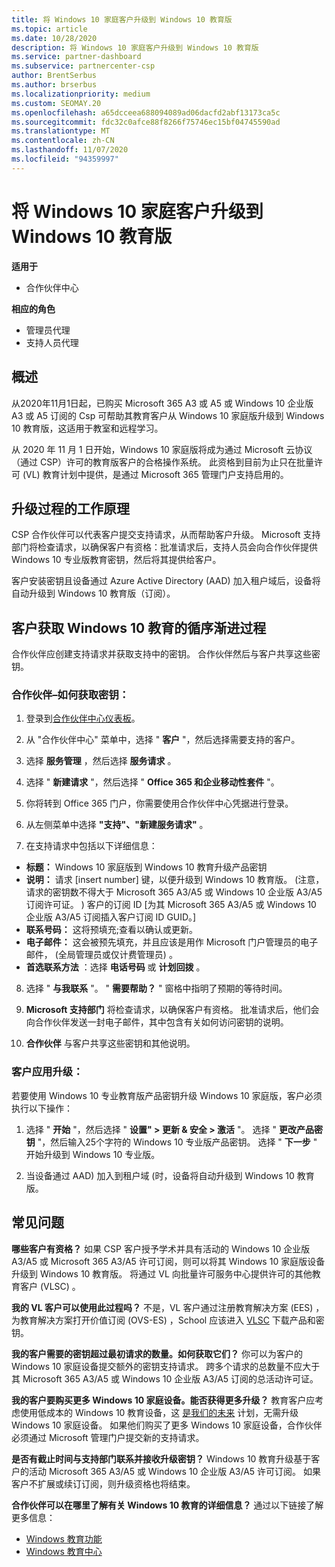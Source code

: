 ```yaml
---
title: 将 Windows 10 家庭客户升级到 Windows 10 教育版
ms.topic: article
ms.date: 10/28/2020
description: 将 Windows 10 家庭客户升级到 Windows 10 教育版
ms.service: partner-dashboard
ms.subservice: partnercenter-csp
author: BrentSerbus
ms.author: brserbus
ms.localizationpriority: medium
ms.custom: SEOMAY.20
ms.openlocfilehash: a65dcceea688094089ad06dacfd2abf13173ca5c
ms.sourcegitcommit: fdc32c0afce88f8266f75746ec15bf04745590ad
ms.translationtype: MT
ms.contentlocale: zh-CN
ms.lasthandoff: 11/07/2020
ms.locfileid: "94359997"
---
```

# <a name="upgrade-windows-10-home-customers-to-windows-10-education"></a>将 Windows 10 家庭客户升级到 Windows 10 教育版

**适用于**

- 合作伙伴中心

**相应的角色**

- 管理员代理
- 支持人员代理

## <a name="overview"></a>概述

从2020年11月1日起，已购买 Microsoft 365 A3 或 A5 或 Windows 10 企业版 A3 或 A5 订阅的 Csp 可帮助其教育客户从 Windows 10 家庭版升级到 Windows 10 教育版，这适用于教室和远程学习。

从 2020 年 11 月 1 日开始，Windows 10 家庭版将成为通过 Microsoft 云协议（通过 CSP）许可的教育版客户的合格操作系统。 此资格到目前为止只在批量许可 (VL) 教育计划中提供，是通过 Microsoft 365 管理门户支持启用的。 

## <a name="how-the-upgrade-process-works"></a>升级过程的工作原理

CSP 合作伙伴可以代表客户提交支持请求，从而帮助客户升级。 Microsoft 支持部门将检查请求，以确保客户有资格：批准请求后，支持人员会向合作伙伴提供 Windows 10 专业版教育密钥，然后将其提供给客户。

客户安装密钥且设备通过 Azure Active Directory (AAD) 加入租户域后，设备将自动升级到 Windows 10 教育版（订阅）。   

## <a name="step-by-step-process-for-customers-to-get-windows-10-education"></a>客户获取 Windows 10 教育的循序渐进过程

合作伙伴应创建支持请求并获取支持中的密钥。 合作伙伴然后与客户共享这些密钥。

### <a name="partners--how-to-get-the-keys"></a>合作伙伴–如何获取密钥：

1. 登录到[合作伙伴中心仪表板](https://partner.microsoft.com/dashboard)。

2. 从 "合作伙伴中心" 菜单中，选择 " **客户** "，然后选择需要支持的客户。

3. 选择 **服务管理** ，然后选择 **服务请求** 。

4. 选择 " **新建请求** "，然后选择 " **Office 365 和企业移动性套件** "。

5. 你将转到 Office 365 门户，你需要使用合作伙伴中心凭据进行登录。

6. 从左侧菜单中选择 **"支持"、"新建服务请求"** 。

7. 在支持请求中包括以下详细信息：

- **标题：** Windows 10 家庭版到 Windows 10 教育升级产品密钥
- **说明：** 请求 [insert number] 键，以便升级到 Windows 10 教育版。  (注意，请求的密钥数不得大于 Microsoft 365 A3/A5 或 Windows 10 企业版 A3/A5 订阅许可证。 ) 客户的订阅 ID [为其 Microsoft 365 A3/A5 或 Windows 10 企业版 A3/A5 订阅插入客户订阅 ID GUID。]
- **联系号码：** 这将预填充;查看以确认或更新。
- **电子邮件：** 这会被预先填充，并且应该是用作 Microsoft 门户管理员的电子邮件， (全局管理员或仅计费管理员) 。
- **首选联系方法** ：选择 **电话号码** 或 **计划回拨** 。

8. 选择 " **与我联系** "。 " **需要帮助？** " 窗格中指明了预期的等待时间。

9. **Microsoft 支持部门** 将检查请求，以确保客户有资格。 批准请求后，他们会向合作伙伴发送一封电子邮件，其中包含有关如何访问密钥的说明。

10. **合作伙伴** 与客户共享这些密钥和其他说明。

### <a name="customer-applies-the-upgrade"></a>客户应用升级：

若要使用 Windows 10 专业教育版产品密钥升级 Windows 10 家庭版，客户必须执行以下操作：  

1. 选择 " **开始** "，然后选择 " **设置" > 更新 & 安全 > 激活** "。 选择 " **更改产品密钥** "，然后输入25个字符的 Windows 10 专业版产品密钥。 选择 " **下一步** " 开始升级到 Windows 10 专业版。

2. 当设备通过 AAD) 加入到租户域 (时，设备将自动升级到 Windows 10 教育版。  

## <a name="frequently-asked-questions"></a>常见问题

**哪些客户有资格？**
如果 CSP 客户授予学术并具有活动的 Windows 10 企业版 A3/A5 或 Microsoft 365 A3/A5 许可订阅，则可以将其 Windows 10 家庭版设备升级到 Windows 10 教育版。 将通过 VL 向批量许可服务中心提供许可的其他教育客户 (VLSC) 。

**我的 VL 客户可以使用此过程吗？**
不是，VL 客户通过注册教育解决方案 (EES) ，为教育解决方案打开价值订阅 (OVS-ES) ，School 应该进入 [VLSC](https://www.microsoft.com/Licensing/servicecenter/default.aspx) 下载产品和密钥。 

**我的客户需要的密钥超过最初请求的数量。如何获取它们？**
你可以为客户的 Windows 10 家庭设备提交额外的密钥支持请求。 跨多个请求的总数量不应大于其 Microsoft 365 A3/A5 或 Windows 10 企业版 A3/A5 订阅的总活动许可证。

**我的客户要购买更多 Windows 10 家庭设备。能否获得更多升级？**
教育客户应考虑使用低成本的 Windows 10 教育设备，这 [是我们的未来](https://www.microsoft.com/education/products/windows/shapethefuture.aspx) 计划，无需升级 Windows 10 家庭设备。 如果他们购买了更多 Windows 10 家庭设备，合作伙伴必须通过 Microsoft 管理门户提交新的支持请求。

**是否有截止时间与支持部门联系并接收升级密钥？**
Windows 10 教育升级基于客户的活动 Microsoft 365 A3/A5 或 Windows 10 企业版 A3/A5 许可订阅。 如果客户不扩展或续订订阅，则升级资格也将结束。

**合作伙伴可以在哪里了解有关 Windows 10 教育的详细信息？**
通过以下链接了解更多信息：

- [Windows 教育功能](https://www.microsoft.com/education/products/windows/features)
- [Windows 教育中心](/education/windows/)